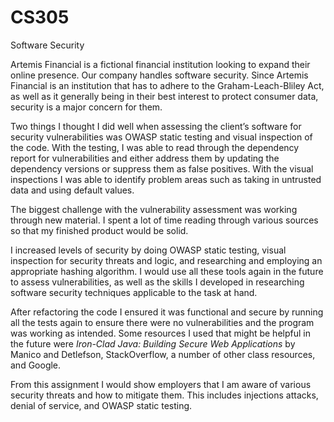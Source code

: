 # CS305
Software Security

Artemis Financial is a fictional financial institution looking to expand their online presence. Our company handles software security. Since Artemis Financial is an institution that has to adhere to the Graham-Leach-Bliley Act, as well as it generally being in their best interest to protect consumer data, security is a major concern for them. 

Two things I thought I did well when assessing the client’s software for security vulnerabilities was OWASP static testing and visual inspection of the code. With the testing, I was able to read through the dependency report for vulnerabilities and either address them by updating the dependency versions or suppress them as false positives. With the visual inspections I was able to identify problem areas such as taking in untrusted data and using default values.

The biggest challenge with the vulnerability assessment was working through new material. I spent a lot of time reading through various sources so that my finished product would be solid. 

I increased levels of security by doing OWASP static testing, visual inspection for security threats and logic, and researching and employing an appropriate hashing algorithm. I would use all these tools again in the future to assess vulnerabilities, as well as the skills I developed in researching software security techniques applicable to the task at hand.

After refactoring the code I ensured it was functional and secure by running all the tests again to ensure there were no vulnerabilities and the program was working as intended.
Some resources I used that might be helpful in the future were _Iron-Clad Java: Building Secure Web Applications_ by Manico and Detlefson, StackOverflow, a number of other class resources, and Google.

From this assignment I would show employers that I am aware of various security threats and how to mitigate them. This includes injections attacks, denial of service, and OWASP static testing.

